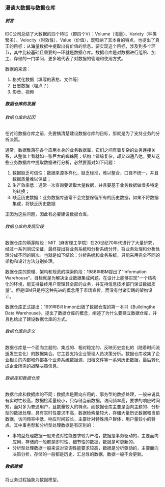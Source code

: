### 漫谈大数据与数据仓库

##### 前言

IDC公司总结了大数据的四个特征（即四个V）：Volume（海量）、Variety（种类繁多）、Velocity（时效性）、Value（价值），既归纳了其本身的特点，也提出了真正的目标：从海量数据中提取出有价值的信息。要实现这个目标，涉及到多个环节，其中比较基础且重要的一环就是数据仓库。数据仓库是对数据进行组织、加工、存储的一门学问，更多地代表了对数据的管理和使用方式。

数据的来源：

1. 格式化数据（填写的表格、文件等）
2. 日志数据（埋点？）
3. 影音、视频

##### 数据仓库的发展

###### 数据仓库的起因

在讨论数据仓库之前，先要搞清楚建设数据仓库的目标，那就是为了支持业务的分析决策。

通常，数据散落在各个应用本身的业务数据库，它们之间有着复杂的业务连接关系，从整体上看就如一张巨大的蜘蛛网：结构上错综复杂，却又四通八达。要从这些业务数据库中提取数据进行分析，必然要面对如下问题：

1. 数据缺乏可信性：数据来源多样化，缺乏标准，难以整合，口径不统一，并且数据质量难以保证；
2. 生产效率低：通常一次查询要读取大量数据，并且要基于业务数据做很多特定的转换；
3. 缺乏历史数据：业务数据库通常不会完整保留所有的历史数据，如果不将数据集成，将缺乏历史数据

正因为这些问题，因此有必要建设数据仓库。

###### 数据仓库的发展阶段

数据仓库的萌芽阶段：MIT（麻省理工学院）在20世纪70年代进行了大量研究，经过一系列测试论证，最终提出将业务系统和分析系统分开，将业务处理和分析处理分成不同的层次。也就是如下结论：分析系统和业务系统，只能采用完全不同的架构和设计方法分别处理。

数据仓库的原理、架构和规范的探索阶段：1988年IBM提出了“Information Warehouse”，目标就是为解决企业数据集成问题，在设计上能够实现“一个结构化的环境，能支持最终用户管理其全部的业务，并支持信息技术部门保证数据质量”。但是IBM只是将这种先进的概念用于市场宣传，而没有付诸实践的架构设计。

数据仓库正式提出：1991年Bill Inmon出版了数据仓库的第一本书《Buildingthe Data Warehouse》，提出了数据仓库的概念，阐述了为什么要建立数据仓库，并且也给出了建设数据仓库的方式。

###### 数据仓库的定义

数据仓库是一个面向主题的、集成的、相对稳定的、反映历史变化的（随着时间流逝发生变化）的数据集合。它主要支持企业管理人员决策分析。数据仓库收集了企业相关的内部和外部各个业务系统数据源、归档文件等一系列历史数据，最后转化成企业所需的战略决策信息。

###### 数据库和数据仓库

​    数据仓库和数据库的不同：数据库是面向应用的、事务型的数据处理，一般来说具有实时性较高，数据检索量较小，只存储当前数据，访问频率高，要求的响应时间短，面对多为普通用户，且数量较大的特点。而数据仓库主要是面向主题的、分析型的数据处理，具有实时性要求不高，数据检索量较大，存储大量历史数据和当前数据，访问频率中低，响应时间较长，主要针对特殊用户群体，用户量较小的特点。其中事务型和分析型处理数据是有区别的：

- 事物型处理数据一般来说对性能要求较为严格，数据是事务驱动的，主要面向应用，存储的一般都是即时性、细节性的数据，数据是可更新的。
- 分析型处理数据一般来说对查询性能要求较高，数据是分析驱动的，主要面向决策分析，存储的一般都是历史、汇总性的数据，数据一般不会更新。

##### 数据建模

将业务过程抽象为数据模型，